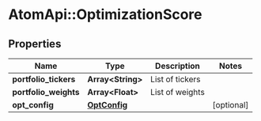 # AtomApi::OptimizationScore

## Properties
Name | Type | Description | Notes
------------ | ------------- | ------------- | -------------
**portfolio_tickers** | **Array&lt;String&gt;** | List of tickers | 
**portfolio_weights** | **Array&lt;Float&gt;** | List of weights | 
**opt_config** | [**OptConfig**](OptConfig.md) |  | [optional] 


